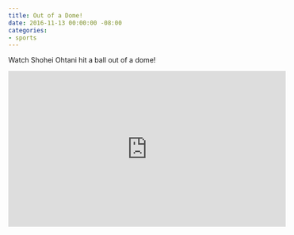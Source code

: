 ```yaml
---
title: Out of a Dome!
date: 2016-11-13 00:00:00 -08:00
categories:
- sports
---
```


Watch Shohei Ohtani hit a ball out of a dome!

<iframe width="560" height="315" src="https://www.youtube.com/embed/NEJap9MV5iI" frameborder="0" allowfullscreen></iframe>
